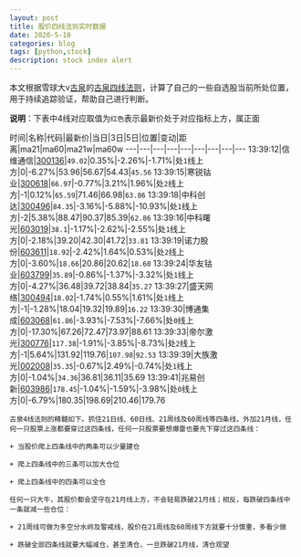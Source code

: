 ```yaml
---
layout: post
title: 股价四线法则实时数据
date: 2020-5-10
categories: blog
tags: [python,stock]
description: stock index alert
---
```



本文根据雪球大v[古泉](https://xueqiu.com/u/7148646888)的[古泉四线法则](https://xueqiu.com/7148646888/130498192)，计算了自己的一些自选股当前所处位置，用于持续追踪验证，帮助自己进行判断。

**说明**：下表中4线对应取值为`红色`表示最新价处于对应指标上方，属正面

时间|名称|代码|最新价|当日|3日|5日|位置|变动|距离|ma21|ma60|ma21w|ma60w
---|---|---|---|---|---|---|---|---
13:39:12|信维通信|[300136](https://xueqiu.com/S/SZ300136)|`49.02`|0.35%|-2.26%|-1.71%|处`1`线上方|0|-6.27%|53.96|56.67|54.43|`45.56`
13:39:15|寒锐钴业|[300618](https://xueqiu.com/S/SZ300618)|`66.97`|-0.77%|3.21%|1.96%|处`2`线上方|-1|0.12%|`65.59`|71.46|66.98|`63.86`
13:39:18|中科创达|[300496](https://xueqiu.com/S/SZ300496)|`84.35`|-3.16%|-5.88%|-10.93%|处`1`线上方|-2|5.38%|88.47|90.37|85.39|`62.86`
13:39:16|中科曙光|[603019](https://xueqiu.com/S/SH603019)|`38.1`|-1.17%|-2.62%|-2.55%|处`1`线上方|0|-2.18%|39.20|42.30|41.72|`33.81`
13:39:19|诺力股份|[603611](https://xueqiu.com/S/SH603611)|`18.92`|-2.42%|1.64%|0.53%|处`2`线上方|0|-3.60%|`18.66`|20.86|20.62|`18.60`
13:39:24|华友钴业|[603799](https://xueqiu.com/S/SH603799)|`35.89`|-0.86%|-1.37%|-3.32%|处`1`线上方|0|-4.27%|36.48|39.72|38.84|`35.27`
13:39:27|盛天网络|[300494](https://xueqiu.com/S/SZ300494)|`18.02`|-1.74%|0.55%|1.61%|处`1`线上方|-1|-1.28%|18.04|19.32|19.89|`16.22`
13:39:30|博通集成|[603068](https://xueqiu.com/S/SH603068)|`61.86`|-3.93%|-7.53%|-7.66%|处`0`线上方|0|-17.30%|67.26|72.47|73.97|88.61
13:39:33|帝尔激光|[300776](https://xueqiu.com/S/SZ300776)|`117.38`|-1.91%|-3.85%|-8.73%|处`2`线上方|-1|5.64%|131.92|119.76|`107.98`|`92.53`
13:39:39|大族激光|[002008](https://xueqiu.com/S/SZ002008)|`35.35`|-0.67%|2.49%|-0.74%|处`1`线上方|0|-1.04%|`34.36`|36.81|36.11|35.69
13:39:41|兆易创新|[603986](https://xueqiu.com/S/SH603986)|`178.45`|-1.04%|-1.59%|-3.98%|处`0`线上方|0|-6.79%|180.35|198.69|210.46|179.76

```
古泉4线法则的精髓如下。抓住21日线、60日线、21周线及60周线等四条线，外加21月线，任何一只股票上涨都要穿过这四条线，任何一只股票要想爆雷也要先下穿过这四条线：

+ 当股价爬上四条线中的两条可以少量建仓

+ 爬上四条线中的三条可以加大仓位

+ 爬上四条线中的四条可以全仓

任何一只大牛，其股价都会坚守在21月线上方，不会轻易跌破21月线；相反，每跌破四条线中一条就减一些仓位：

+ 21周线可做为多空分水岭及警戒线，股价在21周线及60周线下方就要十分慎重，多看少做

+ 跌破全部四条线就要大幅减仓，甚至清仓，一旦跌破21月线，清仓观望
```